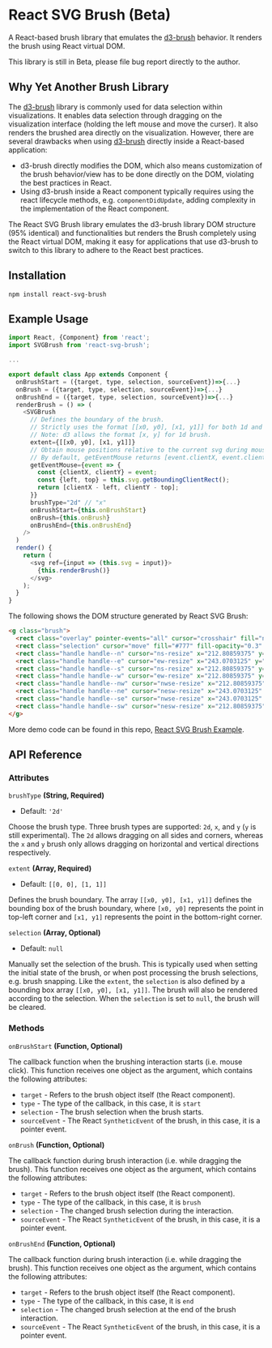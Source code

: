 # React SVG Brush (Beta)

A React-based brush library that emulates the [d3-brush](https://github.com/d3/d3-brush) behavior. It renders the brush using React virtual DOM.

This library is still in Beta, please file bug report directly to the author.

## Why Yet Another Brush Library

The [d3-brush](https://github.com/d3/d3-brush) library is commonly used for data selection within visualizations. It enables data selection through dragging on the visualization interface (holding the left mouse and move the curser). It also renders the brushed area directly on the visualization. However, there are several drawbacks when using [d3-brush](https://github.com/d3/d3-brush) directly inside a React-based application:

- d3-brush directly modifies the DOM, which also means customization of the brush behavior/view has to be done directly on the DOM, violating the best practices in React.
- Using d3-brush inside a React component typically requires using the react lifecycle methods, e.g. `componentDidUpdate`, adding complexity in the implementation of the React component.

The React SVG Brush library emulates the d3-brush library DOM structure (95% identical) and functionalities but renders the Brush completely using the React virtual DOM, making it easy for applications that use d3-brush to switch to this library to adhere to the React best practices.

## Installation

```
npm install react-svg-brush
```

## Example Usage

```javascript
import React, {Component} from 'react';
import SVGBrush from 'react-svg-brush';

...

export default class App extends Component {
  onBrushStart = ({target, type, selection, sourceEvent})=>{...}
  onBrush = ({target, type, selection, sourceEvent})=>{...}
  onBrushEnd = ({target, type, selection, sourceEvent})=>{...}
  renderBrush = () => (
    <SVGBrush
      // Defines the boundary of the brush.
      // Strictly uses the format [[x0, y0], [x1, y1]] for both 1d and 2d brush.
      // Note: d3 allows the format [x, y] for 1d brush.
      extent={[[x0, y0], [x1, y1]]}
      // Obtain mouse positions relative to the current svg during mouse events.
      // By default, getEventMouse returns [event.clientX, event.clientY]
      getEventMouse={event => {
        const {clientX, clientY} = event;
        const {left, top} = this.svg.getBoundingClientRect();
        return [clientX - left, clientY - top];
      }}
      brushType="2d" // "x"
      onBrushStart={this.onBrushStart}
      onBrush={this.onBrush}
      onBrushEnd={this.onBrushEnd}
    />
  )
  render() {
    return (
      <svg ref={input => (this.svg = input)}>
        {this.renderBrush()}
      </svg>
    );
  }
}
```

The following shows the DOM structure generated by React SVG Brush:

```html
<g class="brush">
  <rect class="overlay" pointer-events="all" cursor="crosshair" fill="none" x="40" y="10" width="380" height="350"></rect>
  <rect class="selection" cursor="move" fill="#777" fill-opacity="0.3" stroke="#fff" shape-rendering="crispEdges" x="217.80859375" y="144.046875" width="30.26171875" height="185.546875"></rect>
  <rect class="handle handle--n" cursor="ns-resize" x="212.80859375" y="139.046875" width="40.26171875" height="10" fill="none" pointer-events="visible"></rect>
  <rect class="handle handle--e" cursor="ew-resize" x="243.0703125" y="139.046875" width="10" height="195.546875" fill="none" pointer-events="visible"></rect>
  <rect class="handle handle--s" cursor="ns-resize" x="212.80859375" y="324.59375" width="40.26171875" height="10" fill="none" pointer-events="visible"></rect>
  <rect class="handle handle--w" cursor="ew-resize" x="212.80859375" y="139.046875" width="10" height="195.546875" fill="none" pointer-events="visible"></rect>
  <rect class="handle handle--nw" cursor="nwse-resize" x="212.80859375" y="139.046875" width="10" height="10" fill="none" pointer-events="visible"></rect>
  <rect class="handle handle--ne" cursor="nesw-resize" x="243.0703125" y="139.046875" width="10" height="10" fill="none" pointer-events="visible"></rect>
  <rect class="handle handle--se" cursor="nwse-resize" x="243.0703125" y="324.59375" width="10" height="10" fill="none" pointer-events="visible"></rect>
  <rect class="handle handle--sw" cursor="nesw-resize" x="212.80859375" y="324.59375" width="10" height="10" fill="none" pointer-events="visible"></rect>
</g>
```

More demo code can be found in this repo, [React SVG Brush Example](https://github.com/kenns29/react-svg-brush-example).

## API Reference

### Attributes

`brushType` **(String, Required)**

- Default: `'2d'`

Choose the brush type. Three brush types are supported: `2d`, `x`, and `y` (`y` is still experimental). The `2d` allows dragging on all sides and corners, whereas the `x` and `y` brush only allows dragging on horizontal and vertical directions respectively.

`extent` **(Array, Required)**

- Default: `[[0, 0], [1, 1]]`

Defines the brush boundary. The array `[[x0, y0], [x1, y1]]` defines the bounding box of the brush boundary, where `[x0, y0]` represents the point in top-left corner and `[x1, y1]` represents the point in the bottom-right corner.

`selection` **(Array, Optional)**

- Default: `null`

Manually set the selection of the brush. This is typically used when setting the initial state of the brush, or when post processing the brush selections, e.g. brush snapping. Like the `extent`, the `selection` is also defined by a bounding box array `[[x0, y0], [x1, y1]]`. The brush will also be rendered according to the selection. When the `selection` is set to `null`, the brush will be cleared.

### Methods

`onBrushStart` **(Function, Optional)**

The callback function when the brushing interaction starts (i.e. mouse click). This function receives one object as the argument, which contains the following attributes:

- `target` - Refers to the brush object itself (the React component).
- `type` - The type of the callback, in this case, it is `start`
- `selection` - The brush selection when the brush starts.
- `sourceEvent` - The React `SyntheticEvent` of the brush, in this case, it is a pointer event.

`onBrush` **(Function, Optional)**

The callback function during brush interaction (i.e. while dragging the brush). This function receives one object as the argument, which contains the following attributes:

- `target` - Refers to the brush object itself (the React component).
- `type` - The type of the callback, in this case, it is `brush`
- `selection` - The changed brush selection during the interaction.
- `sourceEvent` - The React `SyntheticEvent` of the brush, in this case, it is a pointer event.

`onBrushEnd` **(Function, Optional)**

The callback function during brush interaction (i.e. while dragging the brush). This function receives one object as the argument, which contains the following attributes:

- `target` - Refers to the brush object itself (the React component).
- `type` - The type of the callback, in this case, it is `end`
- `selection` - The changed brush selection at the end of the brush interaction.
- `sourceEvent` - The React `SyntheticEvent` of the brush, in this case, it is a pointer event.

